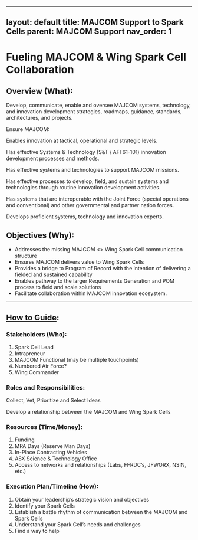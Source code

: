 ---
 layout: default
 title: MAJCOM Support to Spark Cells
 parent: MAJCOM Support
 nav_order: 1
 ---
 # Fueling MAJCOM & Wing Spark Cell Collaboration

## Overview (What): 

Develop, communicate, enable and oversee MAJCOM systems, technology, and innovation development strategies, roadmaps, guidance, standards, architectures, and projects. 

Ensure MAJCOM: 

Enables innovation at tactical, operational and strategic levels.

Has effective Systems & Technology (S&T / AFI 61-101) innovation development processes and methods.

Has effective systems and technologies to support MAJCOM missions. 

Has effective processes to develop, field, and sustain systems and technologies through routine innovation development activities. 

Has systems that are interoperable with the Joint Force (special operations and conventional) and other governmental and partner nation forces. 

Develops proficient systems, technology and innovation experts. 


## **Objectives (Why)**:  

*   Addresses the missing MAJCOM <> Wing Spark Cell communication structure
*   Ensures MAJCOM delivers value to Wing Spark Cells
*   Provides a bridge to Program of Record with the intention of delivering a fielded and sustained capability
*   Enables pathway to the larger Requirements Generation and POM process to field and scale solutions
*   Facilitate collaboration within MAJCOM innovation ecosystem. 

______________________________________________________________________


## <span style="text-decoration:underline;">How to Guide</span>:<span style="text-decoration:underline;">  </span>


### Stakeholders (Who): 

1. Spark Cell Lead
2. Intrapreneur
3. MAJCOM Functional (may be multiple touchpoints)
4. Numbered Air Force?
5. Wing Commander  


### Roles and Responsibilities: 

Collect, Vet, Prioritize and Select Ideas

Develop a relationship between the MAJCOM and Wing Spark Cells


### Resources (Time/Money):

1. Funding
2. MPA Days (Reserve Man Days)
3. In-Place Contracting Vehicles
4. A8X Science & Technology Office
5. Access to networks and relationships (Labs, FFRDC’s, JFWORX, NSIN, etc.)


### Execution Plan/Timeline (How):

1. Obtain your leadership’s strategic vision and objectives
2. Identify your Spark Cells
3. Establish a battle rhythm of communication between the MAJCOM and Spark Cells
4. Understand your Spark Cell’s needs and challenges
5. Find a way to help
